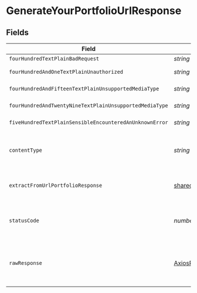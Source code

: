 # GenerateYourPortfolioUrlResponse


## Fields

| Field                                                                                                   | Type                                                                                                    | Required                                                                                                | Description                                                                                             |
| ------------------------------------------------------------------------------------------------------- | ------------------------------------------------------------------------------------------------------- | ------------------------------------------------------------------------------------------------------- | ------------------------------------------------------------------------------------------------------- |
| `fourHundredTextPlainBadRequest`                                                                        | *string*                                                                                                | :heavy_minus_sign:                                                                                      | Bad Request                                                                                             |
| `fourHundredAndOneTextPlainUnauthorized`                                                                | *string*                                                                                                | :heavy_minus_sign:                                                                                      | Not authorized                                                                                          |
| `fourHundredAndFifteenTextPlainUnsupportedMediaType`                                                    | *string*                                                                                                | :heavy_minus_sign:                                                                                      | Unsupported Media Type                                                                                  |
| `fourHundredAndTwentyNineTextPlainUnsupportedMediaType`                                                 | *string*                                                                                                | :heavy_minus_sign:                                                                                      | Too Many Requests                                                                                       |
| `fiveHundredTextPlainSensibleEncounteredAnUnknownError`                                                 | *string*                                                                                                | :heavy_minus_sign:                                                                                      | Internal Server Error                                                                                   |
| `contentType`                                                                                           | *string*                                                                                                | :heavy_check_mark:                                                                                      | HTTP response content type for this operation                                                           |
| `extractFromUrlPortfolioResponse`                                                                       | [shared.ExtractFromUrlPortfolioResponse](../../../sdk/models/shared/extractfromurlportfolioresponse.md) | :heavy_minus_sign:                                                                                      | Returns the ID to use to retrieve the extraction.                                                       |
| `statusCode`                                                                                            | *number*                                                                                                | :heavy_check_mark:                                                                                      | HTTP response status code for this operation                                                            |
| `rawResponse`                                                                                           | [AxiosResponse](https://axios-http.com/docs/res_schema)                                                 | :heavy_check_mark:                                                                                      | Raw HTTP response; suitable for custom response parsing                                                 |